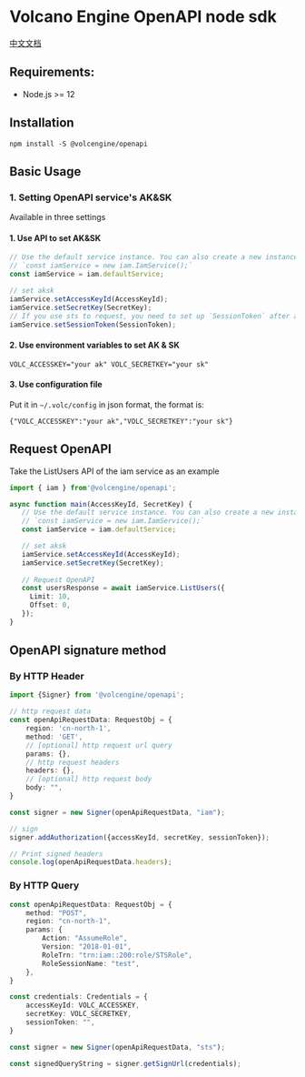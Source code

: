 # Volcano Engine OpenAPI node sdk

[中文文档](./README_zh.md)

## Requirements:

- Node.js >= 12

## Installation
```shell
npm install -S @volcengine/openapi
```

## Basic Usage

### 1. Setting OpenAPI service's AK&SK

Available in three settings

#### 1. Use API to set AK&SK
```ts
// Use the default service instance. You can also create a new instance.
// `const iamService = new iam.IamService();`
const iamService = iam.defaultService;

// set aksk
iamService.setAccessKeyId(AccessKeyId);
iamService.setSecretKey(SecretKey);
// If you use sts to request, you need to set up `SessionToken` after aksk is set
iamService.setSessionToken(SessionToken);
```

#### 2. Use environment variables to set AK & SK
```shell
VOLC_ACCESSKEY="your ak" VOLC_SECRETKEY="your sk"
```

#### 3. Use configuration file
Put it in `~/.volc/config` in json format, the format is:
```
{"VOLC_ACCESSKEY":"your ak","VOLC_SECRETKEY":"your sk"}
```

## Request OpenAPI

Take the ListUsers API of the iam service as an example

```ts
import { iam } from'@volcengine/openapi';

async function main(AccessKeyId, SecretKey) {
   // Use the default service instance. You can also create a new instance.
   // `const iamService = new iam.IamService();`
   const iamService = iam.defaultService;

   // set aksk
   iamService.setAccessKeyId(AccessKeyId);
   iamService.setSecretKey(SecretKey);
  
   // Request OpenAPI
   const usersResponse = await iamService.ListUsers({
     Limit: 10,
     Offset: 0,
   });
}
```

## OpenAPI signature method

### By HTTP Header

```ts
import {Signer} from '@volcengine/openapi';

// http request data
const openApiRequestData: RequestObj = {
    region: 'cn-north-1',
    method: 'GET',
    // [optional] http request url query
    params: {},
    // http request headers
    headers: {},
    // [optional] http request body
    body: "",
}

const signer = new Signer(openApiRequestData, "iam");

// sign
signer.addAuthorization({accessKeyId, secretKey, sessionToken});

// Print signed headers
console.log(openApiRequestData.headers);
```

### By HTTP Query 

```ts
const openApiRequestData: RequestObj = {
    method: "POST",
    region: "cn-north-1",
    params: {
        Action: "AssumeRole",
        Version: "2018-01-01",
        RoleTrn: "trn:iam::200:role/STSRole",
        RoleSessionName: "test",
    },
}

const credentials: Credentials = {
    accessKeyId: VOLC_ACCESSKEY,
    secretKey: VOLC_SECRETKEY,
    sessionToken: "",
}

const signer = new Signer(openApiRequestData, "sts");

const signedQueryString = signer.getSignUrl(credentials);
```